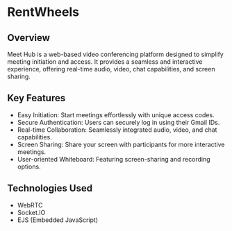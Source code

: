 # RentWheels
## Overview
Meet Hub is a web-based video conferencing platform designed to simplify meeting initiation and access. It provides a seamless and interactive experience, offering real-time audio, video, chat capabilities, and screen sharing.

## Key Features
* Easy Initiation: 
Start meetings effortlessly with unique access codes.
* Secure Authentication:
Users can securely log in using their Gmail IDs.
* Real-time Collaboration:
Seamlessly integrated audio, video, and chat capabilities.
* Screen Sharing: 
Share your screen with participants for more interactive meetings.
* User-oriented Whiteboard: 
Featuring screen-sharing and recording options.
## Technologies Used
* WebRTC
* Socket.IO
* EJS (Embedded JavaScript)

